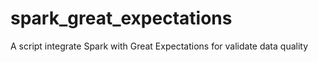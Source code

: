 # spark_great_expectations
A script integrate Spark with Great Expectations for validate data quality
